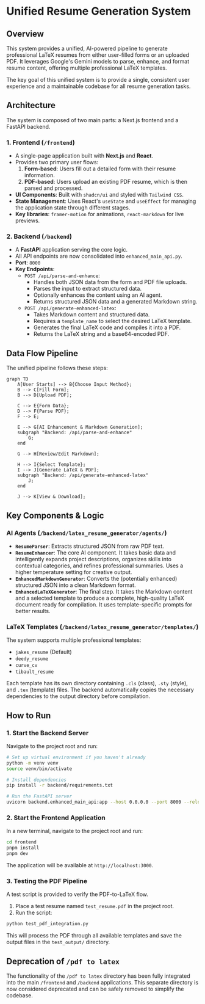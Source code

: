 # Unified Resume Generation System

## Overview

This system provides a unified, AI-powered pipeline to generate professional LaTeX resumes from either user-filled forms or an uploaded PDF. It leverages Google's Gemini models to parse, enhance, and format resume content, offering multiple professional LaTeX templates.

The key goal of this unified system is to provide a single, consistent user experience and a maintainable codebase for all resume generation tasks.

## Architecture

The system is composed of two main parts: a Next.js frontend and a FastAPI backend.

### 1. **Frontend (`/frontend`)**
- A single-page application built with **Next.js** and **React**.
- Provides two primary user flows:
    1.  **Form-based**: Users fill out a detailed form with their resume information.
    2.  **PDF-based**: Users upload an existing PDF resume, which is then parsed and processed.
- **UI Components**: Built with `shadcn/ui` and styled with `Tailwind CSS`.
- **State Management**: Uses React's `useState` and `useEffect` for managing the application state through different stages.
- **Key libraries**: `framer-motion` for animations, `react-markdown` for live previews.

### 2. **Backend (`/backend`)**
- A **FastAPI** application serving the core logic.
- All API endpoints are now consolidated into `enhanced_main_api.py`.
- **Port**: `8000`
- **Key Endpoints**:
    - `POST /api/parse-and-enhance`:
        - Handles both JSON data from the form and PDF file uploads.
        - Parses the input to extract structured data.
        - Optionally enhances the content using an AI agent.
        - Returns structured JSON data and a generated Markdown string.
    - `POST /api/generate-enhanced-latex`:
        - Takes Markdown content and structured data.
        - Requires a `template_name` to select the desired LaTeX template.
        - Generates the final LaTeX code and compiles it into a PDF.
        - Returns the LaTeX string and a base64-encoded PDF.

## Data Flow Pipeline

The unified pipeline follows these steps:

```mermaid
graph TD
    A[User Starts] --> B{Choose Input Method};
    B --> C[Fill Form];
    B --> D[Upload PDF];

    C --> E{Form Data};
    D --> F{Parse PDF};
    F --> E;

    E --> G[AI Enhancement & Markdown Generation];
    subgraph "Backend: /api/parse-and-enhance"
        G;
    end

    G --> H[Review/Edit Markdown];

    H --> I{Select Template};
    I --> J[Generate LaTeX & PDF];
    subgraph "Backend: /api/generate-enhanced-latex"
        J;
    end
    
    J --> K[View & Download];
```

## Key Components & Logic

### AI Agents (`/backend/latex_resume_generator/agents/`)

- **`ResumeParser`**: Extracts structured JSON from raw PDF text.
- **`ResumeEnhancer`**: The core AI component. It takes basic data and intelligently expands project descriptions, organizes skills into contextual categories, and refines professional summaries. Uses a higher temperature setting for creative output.
- **`EnhancedMarkdownGenerator`**: Converts the (potentially enhanced) structured JSON into a clean Markdown format.
- **`EnhancedLaTeXGenerator`**: The final step. It takes the Markdown content and a selected template to produce a complete, high-quality LaTeX document ready for compilation. It uses template-specific prompts for better results.

### LaTeX Templates (`/backend/latex_resume_generator/templates/`)

The system supports multiple professional templates:
- `jakes_resume` (Default)
- `deedy_resume`
- `curve_cv`
- `tibault_resume`

Each template has its own directory containing `.cls` (class), `.sty` (style), and `.tex` (template) files. The backend automatically copies the necessary dependencies to the output directory before compilation.

## How to Run

### 1. Start the Backend Server

Navigate to the project root and run:

```bash
# Set up virtual environment if you haven't already
python -m venv venv
source venv/bin/activate

# Install dependencies
pip install -r backend/requirements.txt

# Run the FastAPI server
uvicorn backend.enhanced_main_api:app --host 0.0.0.0 --port 8000 --reload
```

### 2. Start the Frontend Application

In a new terminal, navigate to the project root and run:

```bash
cd frontend
pnpm install
pnpm dev
```
The application will be available at `http://localhost:3000`.

### 3. Testing the PDF Pipeline
A test script is provided to verify the PDF-to-LaTeX flow.
1.  Place a test resume named `test_resume.pdf` in the project root.
2.  Run the script:
```bash
python test_pdf_integration.py
```
This will process the PDF through all available templates and save the output files in the `test_output/` directory.

## Deprecation of `/pdf to latex`

The functionality of the `/pdf to latex` directory has been fully integrated into the main `/frontend` and `/backend` applications. This separate directory is now considered deprecated and can be safely removed to simplify the codebase. 